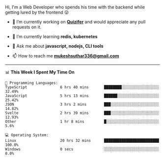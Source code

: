 Hi, I'm a Web Developer who spends his time with the backend while getting lured by the frontend 😜

- 🔭 I’m currently working on **[Quizifer](https://github.com/SutharMukesh/Quizifer/)** and would appreciate any pull requests on it.

- 🌱 I’m currently learning **redis, kubernetes**

- 💬 Ask me about **javascript, nodejs, CLI tools**

- 📫 How to reach me **mukeshsuthar336@gmail.com**

---
<!--START_SECTION:waka-->
📊 **This Week I Spent My Time On** 

```text
💬 Programming Languages: 
TypeScript               6 hrs 40 mins       ████████░░░░░░░░░░░░░░░░░   32.49% 
JavaScript               5 hrs 13 mins       ██████░░░░░░░░░░░░░░░░░░░   25.42% 
JSON                     3 hrs 2 mins        ███░░░░░░░░░░░░░░░░░░░░░░   14.82% 
Svelte                   2 hrs 39 mins       ███░░░░░░░░░░░░░░░░░░░░░░   12.93% 
Other                    1 hr 8 mins         █░░░░░░░░░░░░░░░░░░░░░░░░   5.6%

💻 Operating System: 
Linux                    20 hrs 32 mins      █████████████████████████   100.0% 
Windows                  0 secs              ░░░░░░░░░░░░░░░░░░░░░░░░░   0.0%

```


<!--END_SECTION:waka-->

